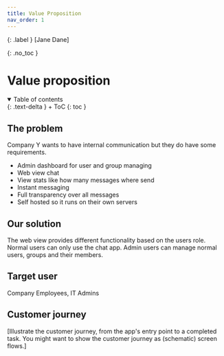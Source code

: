 ```yaml
---
title: Value Proposition
nav_order: 1
---
```


{: .label }
[Jane Dane]

{: .no_toc }
# Value proposition

<details open markdown="block">
{: .text-delta }
<summary>Table of contents</summary>
+ ToC
{: toc }
</details>

## The problem

Company Y wants to have internal communication but they do have some requirements.
- Admin dashboard for user and group managing
- Web view chat
- View stats like how many messages where send
- Instant messaging
- Full transparency over all messages
- Self hosted so it runs on their own servers

## Our solution

The web view provides different functionality based on the users role.
Normal users can only use the chat app. 
Admin users can manage normal users, groups and their members.

## Target user

Company Employees, IT Admins

## Customer journey

[Illustrate the customer journey, from the app's entry point to a completed task. You might want to show the customer journey as (schematic) screen flows.]
